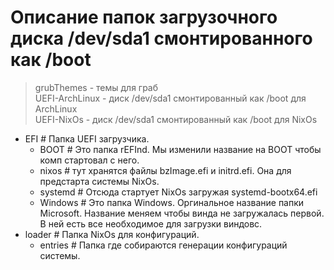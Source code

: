 # Описание папок загрузочного диска /dev/sda1 смонтированного как /boot

> grubThemes - темы для граб  
> UEFI-ArchLinux - диск /dev/sda1 смонтированный как /boot для ArchLinux  
> UEFI-NixOs - диск /dev/sda1 смонтированный как /boot для NixOs  

- EFI # Папка UEFI загрузчика.
  - BOOT    # Это папка rEFInd. Мы изменили название на BOOT чтобы комп стартовал с него.
  - nixos   # тут хранятся файлы bzImage.efi и initrd.efi. Она для предстарта системы NixOs.
  - systemd # Отсюда стартует NixOs загружая systemd-bootx64.efi
  - Windows # Это папка Windows. Оргинальное название папки Microsoft. Название меняем чтобы винда не загружалась первой. В ней есть все необходимое для загрузки виндовс. 
- loader # Папка NixOs для конфигураций. 
  - entries # Папка где собираются генерации конфигураций системы.


